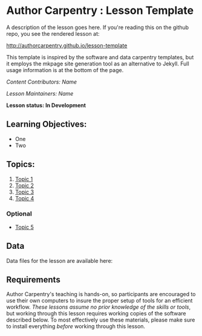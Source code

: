 Author Carpentry : Lesson Template
=======

A description of the lesson goes here.  If you're reading this on the github
repo, you see the rendered lesson at:

http://authorcarpentry.github.io/lesson-template

This template is inspired by the software and data carpentry templates, 
but it employs the mkpage site generation tool as an alternative
to Jekyll.  Full usage information is at the bottom of the page.

*Content Contributors: Name*

*Lesson Maintainers: Name*

**Lesson status: In Development**

## Learning Objectives:

- One
- Two

## Topics:

1. [Topic 1](00-getting-started.html)
2. [Topic 2](01-working-with-openrefine.html)
3. [Topic 3](02-scripts.html)
4. [Topic 4](03-save-export.html)

### Optional
- [Topic 5](04-services.html)

## Data

Data files for the lesson are available here: 

## Requirements

Author Carpentry's teaching is hands-on, so participants are encouraged to use
their own computers to insure the proper setup of tools for an efficient
workflow.
*These lessons assume no prior knowledge of the skills or tools*, but working
through this lesson requires working copies of the software described below.
To most effectively use these materials, please make sure to install everything
*before* working through this lesson.                    
